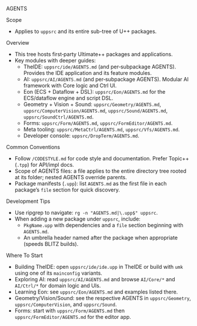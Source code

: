 AGENTS

Scope
- Applies to `uppsrc` and its entire sub-tree of U++ packages.

Overview
- This tree hosts first‑party Ultimate++ packages and applications.
- Key modules with deeper guides:
  - TheIDE: `uppsrc/ide/AGENTS.md` (and per‑subpackage AGENTS). Provides the IDE application and its feature modules.
  - AI: `uppsrc/AI/AGENTS.md` (and per‑subpackage AGENTS). Modular AI framework with Core logic and Ctrl UI.
  - Eon (ECS + Dataflow + DSL): `uppsrc/Eon/AGENTS.md` for the ECS/dataflow engine and script DSL.
  - Geometry + Vision + Sound: `uppsrc/Geometry/AGENTS.md`, `uppsrc/ComputerVision/AGENTS.md`, `uppsrc/Sound/AGENTS.md`, `uppsrc/SoundCtrl/AGENTS.md`.
  - Forms: `uppsrc/Form/AGENTS.md`, `uppsrc/FormEditor/AGENTS.md`.
  - Meta tooling: `uppsrc/MetaCtrl/AGENTS.md`, `uppsrc/Vfs/AGENTS.md`.
  - Developer console: `uppsrc/DropTerm/AGENTS.md`.

Common Conventions
- Follow `/CODESTYLE.md` for code style and documentation. Prefer Topic++ (`.tpp`) for API/impl docs.
- Scope of AGENTS files: a file applies to the entire directory tree rooted at its folder; nested AGENTS override parents.
- Package manifests (`.upp`): list `AGENTS.md` as the first file in each package’s `file` section for quick discovery.

Development Tips
- Use ripgrep to navigate: `rg -n "AGENTS.md|\.upp$" uppsrc`.
- When adding a new package under `uppsrc`, include:
  - `PkgName.upp` with dependencies and a `file` section beginning with `AGENTS.md`.
  - An umbrella header named after the package when appropriate (speeds BLITZ builds).

Where To Start
- Building TheIDE: open `uppsrc/ide/ide.upp` in TheIDE or build with `umk` using one of its `mainconfig` variants.
- Exploring AI: read `uppsrc/AI/AGENTS.md` and browse `AI/Core/*` and `AI/Ctrl/*` for domain logic and UIs.
- Learning Eon: see `uppsrc/Eon/AGENTS.md` and examples listed there.
 - Geometry/Vision/Sound: see the respective AGENTS in `uppsrc/Geometry`, `uppsrc/ComputerVision`, and `uppsrc/Sound`.
 - Forms: start with `uppsrc/Form/AGENTS.md` then `uppsrc/FormEditor/AGENTS.md` for the editor app.
